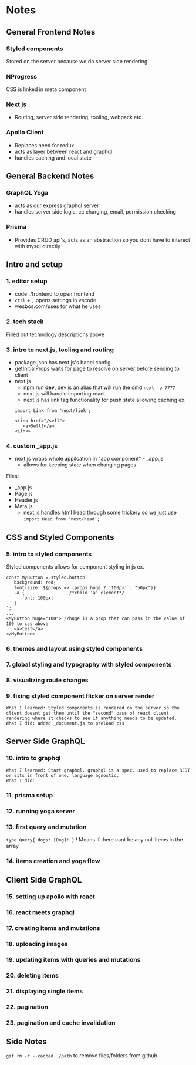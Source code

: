 # Notes

## General Frontend Notes

### Styled components

   Stored on the server because we do server side rendering

### NProgress

   CSS is linked in meta component

### Next js

* Routing, server side rendering, tooling, webpack etc.

### Apollo Client

* Replaces need for redux
* acts as layer between react and graphql
* handles caching and local state

## General Backend Notes

### GraphQL Yoga

* acts as our express graphql server
* handles server side logic, cc charging, email, permission checking

### Prisma

* Provides CRUD api's, acts as an abstraction so you dont have to interect with mysql directly

## Intro and setup

### 1. editor setup

* code ./frontend to open frontend
* `ctrl` + `,` opens settings in vscode
* wesbos.com/uses for what he uses

### 2. tech stack

Filled out technology descriptions above

### 3. intro to next.js, tooling and routing

* package.json has next.js's babel config
* getInitialProps waits for page to resolve on server before sending to client
* next.js
  * npm run __dev__, dev is an alias that will run the cmd `next -p 7777`
  * next.js will handle importing react
  * next.js has link tag functionality for push state allowing caching
   ex.
   ```
   import Link from 'next/link';
   ...
   <Link href="/sell">
      <a>Sell!</a>
   <Link>
   ```

### 4. custom _app.js

* next.js wraps whole appilcation in "app component" - _app.js
  * allows for keeping state when changing pages

Files:
* _app.js
* Page.js
* Header.js
* Meta.js
  * next.js handles html head through some trickery so we just use `import Head from 'next/head';`

## CSS and Styled Components

### 5. intro to styled components

Styled components allows for component styling in js
ex.
```
const MyButton = styled.button`
   background: red;
   font-size: ${props => (props.huge ? '100px' : "50px")}
   .a {                 /*child 'a' element*/
      font: 100px;
   }
`;
...
<MyButton huge="100"> //huge is a prop that can pass in the value of 100 to css above
   <a>test</a>
</MyButton>
```

### 6. themes and layout using styled components

### 7. global styling and typography with styled components

### 8. visualizing route changes

### 9. fixing styled component flicker on server render

    What I learned: Styled components is rendered on the server so the client doesnt get them until the "second" pass of react client rendering where it checks to see if anything needs to be updated.
    What I did: added _document.js to preload css

## Server Side GraphQL

### 10. intro to graphql

    What I learned: Start graphql. graphql is a spec. used to replace REST or sits in front of one. language agnostic.
    What I did:

### 11. prisma setup

### 12. running yoga server

### 13. first query and mutation

   `type Query{
      dogs: [Dog]!
   }`
! Means if there cant be any null items in the array

### 14. items creation and yoga flow

## Client Side GraphQL

### 15. setting up apollo with react

### 16. react meets graphql

### 17. creating items and mutations

### 18. uploading images

### 19. updating items with queries and mutations

### 20. deleting items

### 21. displaying single items

### 22. pagination

### 23. pagination and cache invalidation

## Side Notes

`git rm -r --cached ./path` to remove files/folders from github